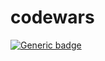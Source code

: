# codewars
[![Generic badge](https://www.codewars.com/users/Siriusx8/badges/micro)](https://www.codewars.com/users/Siriusx8/badges/micro)

